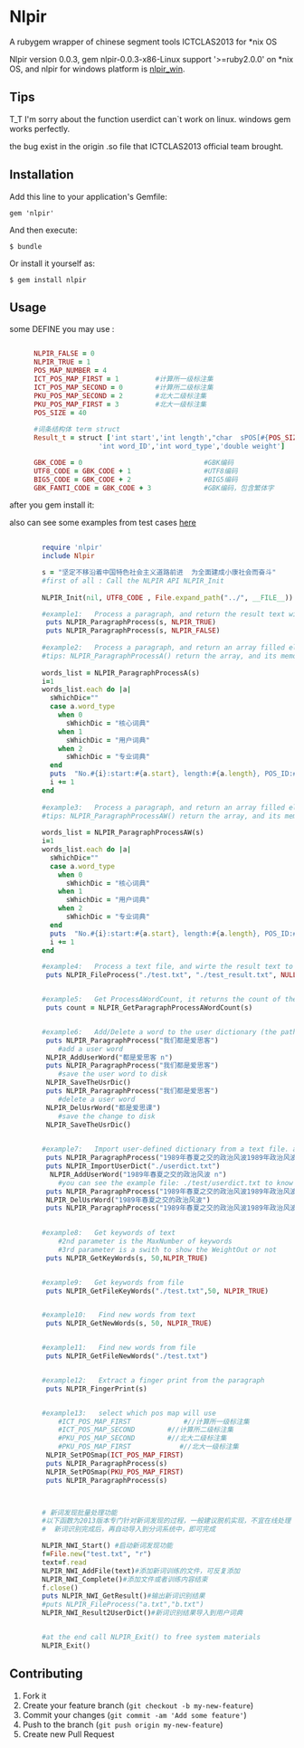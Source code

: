 # Nlpir

A rubygem wrapper of chinese segment tools ICTCLAS2013 for *nix OS

Nlpir version 0.0.3, gem nlpir-0.0.3-x86-Linux support '>=ruby2.0.0' on *nix OS, and nlpir for windows platform is [nlpir_win](https://github.com/JoeWoo/nlpir_win).

## Tips

T_T I'm sorry about the function userdict can`t work on linux.  windows gem works perfectly.

the bug exist in the origin .so file that ICTCLAS2013 official team brought.

## Installation

Add this line to your application's Gemfile:

    gem 'nlpir'

And then execute:

    $ bundle

Or install it yourself as:

    $ gem install nlpir

## Usage


some DEFINE you may use :
```ruby

	  NLPIR_FALSE = 0
	  NLPIR_TRUE = 1
	  POS_MAP_NUMBER = 4
	  ICT_POS_MAP_FIRST = 1         #计算所一级标注集
	  ICT_POS_MAP_SECOND = 0        #计算所二级标注集
	  PKU_POS_MAP_SECOND = 2        #北大二级标注集
	  PKU_POS_MAP_FIRST = 3	        #北大一级标注集
	  POS_SIZE = 40
	
	  #词条结构体 term struct
	  Result_t = struct ['int start','int length',"char  sPOS[#{POS_SIZE}]",'int iPOS',
	  		          'int word_ID','int word_type','double weight']

	  GBK_CODE = 0                              #GBK编码
	  UTF8_CODE = GBK_CODE + 1                  #UTF8编码
	  BIG5_CODE = GBK_CODE + 2                  #BIG5编码
	  GBK_FANTI_CODE = GBK_CODE + 3             #GBK编码，包含繁体字

```

after you gem install it:

also can see some examples from test cases [here](https://github.com/JoeWoo/nlpir/blob/master/test/test_nlpir.rb)

```ruby
		
		require 'nlpir'
		include Nlpir

		s = "坚定不移沿着中国特色社会主义道路前进  为全面建成小康社会而奋斗"
		#first of all : Call the NLPIR API NLPIR_Init
		
		NLPIR_Init(nil, UTF8_CODE , File.expand_path("../", __FILE__))

		#example1:   Process a paragraph, and return the result text with POS or not
		 puts NLPIR_ParagraphProcess(s, NLPIR_TRUE)
		 puts NLPIR_ParagraphProcess(s, NLPIR_FALSE)
		
		#example2:   Process a paragraph, and return an array filled elements are POSed words.
		#tips: NLPIR_ParagraphProcessA() return the array, and its memory is malloced by NLPIR, it will be freed by NLPIR_Exit() (memory in server)
		
		words_list = NLPIR_ParagraphProcessA(s)
		i=1
		words_list.each do |a|
		  sWhichDic=""
		  case a.word_type
		    when 0
		      sWhichDic = "核心词典"
		    when 1
		      sWhichDic = "用户词典"
		    when 2
		      sWhichDic = "专业词典"
		  end
		  puts  "No.#{i}:start:#{a.start}, length:#{a.length}, POS_ID:#{a.sPOS},word_ID:#{a.word_ID},word_type:#{a.word_type} , UserDefine:#{sWhichDic}, Word:#{s.byteslice(a.start,a.length)}, Weight:#{a.weight}\n"
		  i += 1 
		end
		
		#example3:   Process a paragraph, and return an array filled elements are POSed words.
		#tips: NLPIR_ParagraphProcessAW() return the array, and its memory is malloced by ruby::fiddle,and be collect by GC (memory in agent)
		
		words_list = NLPIR_ParagraphProcessAW(s)
		i=1
		words_list.each do |a|
		  sWhichDic=""
		  case a.word_type
		    when 0
		      sWhichDic = "核心词典"
		    when 1
		      sWhichDic = "用户词典"
		    when 2
		      sWhichDic = "专业词典"
		  end
		  puts  "No.#{i}:start:#{a.start}, length:#{a.length}, POS_ID:#{a.sPOS},word_ID:#{a.word_ID},word_type:#{a.word_type} , UserDefine:#{sWhichDic}, Word:#{s.byteslice(a.start,a.length)}, Weight:#{a.weight}\n"
		  i += 1 
		end

		#example4:   Process a text file, and wirte the result text to file
		 puts NLPIR_FileProcess("./test.txt", "./test_result.txt", NULL)


		#example5:   Get ProcessAWordCount, it returns the count of the words
		 puts count = NLPIR_GetParagraphProcessAWordCount(s)


		#example6:   Add/Delete a word to the user dictionary (the path of user dictionary is ./data/userdict.dpat)
		 puts NLPIR_ParagraphProcess("我们都是爱思客")
			#add a user word
		 NLPIR_AddUserWord("都是爱思客 n")
		 puts NLPIR_ParagraphProcess("我们都是爱思客")
			#save the user word to disk
		 NLPIR_SaveTheUsrDic()
		 puts NLPIR_ParagraphProcess("我们都是爱思客")
			#delete a user word
		 NLPIR_DelUsrWord("都是爱思课")
		 	#save the change to disk
		 NLPIR_SaveTheUsrDic()

		
		#example7:   Import user-defined dictionary from a text file. and puts NLPIR result
		 puts NLPIR_ParagraphProcess("1989年春夏之交的政治风波1989年政治风波24小时降雪量24小时降雨量863计划ABC防护训练APEC会议BB机BP机C2系统C3I系统C3系统C4ISR系统C4I系统CCITT建议")
		 puts NLPIR_ImportUserDict("./userdict.txt")
		  NLPIR_AddUserWord("1989年春夏之交的政治风波 n")
		 	#you can see the example file: ./test/userdict.txt to know the userdict`s format requirements
		 puts NLPIR_ParagraphProcess("1989年春夏之交的政治风波1989年政治风波24小时降雪量24小时降雨量863计划ABC防护训练APEC会议BB机BP机C2系统C3I系统C3系统C4ISR系统C4I系统CCITT建议")
		 NLPIR_DelUsrWord("1989年春夏之交的政治风波")
		 puts NLPIR_ParagraphProcess("1989年春夏之交的政治风波1989年政治风波24小时降雪量24小时降雨量863计划ABC防护训练APEC会议BB机BP机C2系统C3I系统C3系统C4ISR系统C4I系统CCITT建议")
	

		#example8:   Get keywords of text
			#2nd parameter is the MaxNumber of keywords
			#3rd parameter is a swith to show the WeightOut or not  
		 puts NLPIR_GetKeyWords(s, 50,NLPIR_TRUE)


		#example9:   Get keywords from file
		 puts NLPIR_GetFileKeyWords("./test.txt",50, NLPIR_TRUE)


		#example10:   Find new words from text
		 puts NLPIR_GetNewWords(s, 50, NLPIR_TRUE)


		#example11:   Find new words from file
		 puts NLPIR_GetFileNewWords("./test.txt")


		#example12:   Extract a finger print from the paragraph 
		 puts NLPIR_FingerPrint(s)


		#example13:   select which pos map will use  
			#ICT_POS_MAP_FIRST             #//计算所一级标注集
			#ICT_POS_MAP_SECOND        #//计算所二级标注集
			#PKU_POS_MAP_SECOND        #//北大二级标注集
			#PKU_POS_MAP_FIRST            #//北大一级标注集
		 NLPIR_SetPOSmap(ICT_POS_MAP_FIRST)
		 puts NLPIR_ParagraphProcess(s)
		 NLPIR_SetPOSmap(PKU_POS_MAP_FIRST)
		 puts NLPIR_ParagraphProcess(s)



		# 新词发现批量处理功能
		#以下函数为2013版本专门针对新词发现的过程，一般建议脱机实现，不宜在线处理
		#  新词识别完成后，再自动导入到分词系统中，即可完成

		NLPIR_NWI_Start() #启动新词发现功能
		f=File.new("test.txt", "r")
		text=f.read
		NLPIR_NWI_AddFile(text)#添加新词训练的文件，可反复添加
		NLPIR_NWI_Complete()#添加文件或者训练内容结束
		f.close() 
		puts NLPIR_NWI_GetResult()#输出新词识别结果
		#puts NLPIR_FileProcess("a.txt","b.txt")
		NLPIR_NWI_Result2UserDict()#新词识别结果导入到用户词典


		#at the end call NLPIR_Exit() to free system materials
		NLPIR_Exit()

```


## Contributing

1. Fork it
2. Create your feature branch (`git checkout -b my-new-feature`)
3. Commit your changes (`git commit -am 'Add some feature'`)
4. Push to the branch (`git push origin my-new-feature`)
5. Create new Pull Request
